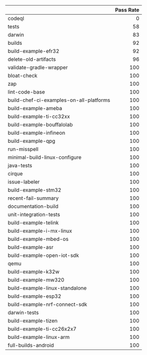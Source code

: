 |                                         |   Pass Rate |
|:----------------------------------------|------------:|
| codeql                                  |           0 |
| tests                                   |          58 |
| darwin                                  |          83 |
| builds                                  |          92 |
| build-example-efr32                     |          92 |
| delete-old-artifacts                    |          96 |
| validate-gradle-wrapper                 |         100 |
| bloat-check                             |         100 |
| zap                                     |         100 |
| lint-code-base                          |         100 |
| build-chef-ci-examples-on-all-platforms |         100 |
| build-example-ameba                     |         100 |
| build-example-ti-cc32xx                 |         100 |
| build-example-bouffalolab               |         100 |
| build-example-infineon                  |         100 |
| build-example-qpg                       |         100 |
| run-misspell                            |         100 |
| minimal-build-linux-configure           |         100 |
| java-tests                              |         100 |
| cirque                                  |         100 |
| issue-labeler                           |         100 |
| build-example-stm32                     |         100 |
| recent-fail-summary                     |         100 |
| documentation-build                     |         100 |
| unit-integration-tests                  |         100 |
| build-example-telink                    |         100 |
| build-example-i-mx-linux                |         100 |
| build-example-mbed-os                   |         100 |
| build-example-asr                       |         100 |
| build-example-open-iot-sdk              |         100 |
| qemu                                    |         100 |
| build-example-k32w                      |         100 |
| build-example-mw320                     |         100 |
| build-example-linux-standalone          |         100 |
| build-example-esp32                     |         100 |
| build-example-nrf-connect-sdk           |         100 |
| darwin-tests                            |         100 |
| build-example-tizen                     |         100 |
| build-example-ti-cc26x2x7               |         100 |
| build-example-linux-arm                 |         100 |
| full-builds-android                     |         100 |